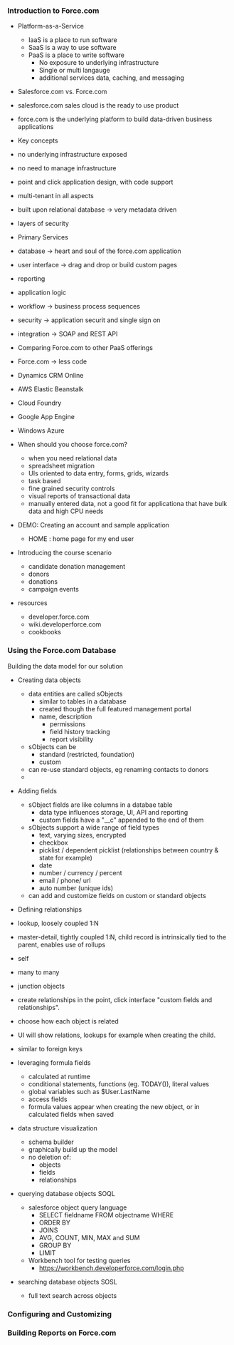 ### Introduction to Force.com

* Platform-as-a-Service
  * IaaS is a place to run software
  * SaaS is a way to use software
  * PaaS is a place to write software
    * No exposure to underlying infrastructure
    * Single or multi langauge
    * additional services data, caching, and messaging

* Salesforce.com vs. Force.com
 * salesforce.com sales cloud is the ready to use product
 * force.com is the underlying platform to build data-driven business applications
* Key concepts
 * no underlying infrastructure exposed
 * no need to manage infrastructure
 * point and click application design, with code support
 * multi-tenant in all aspects
 * built upon relational database -> very metadata driven
 * layers of security
* Primary Services
 * database -> heart and soul of the force.com application
 * user interface -> drag and drop or build custom pages
 * reporting
 * application logic
 * workflow -> business process sequences
 * security -> application securit and single sign on
 * integration -> SOAP and REST API
* Comparing Force.com to other PaaS offerings
 * Force.com -> less code
 * Dynamics CRM Online
 * AWS Elastic Beanstalk
 * Cloud Foundry
 * Google App Engine
 * Windows Azure
* When should you choose force.com?
  * when you need relational data
  * spreadsheet migration
  * UIs oriented to data entry, forms, grids, wizards
  * task based
  * fine grained security controls
  * visual reports of transactional data
  * manually entered data, not a good fit for applicationa that have bulk data and high CPU needs
* DEMO: Creating an account and sample application
  * HOME :  home page for my end user
* Introducing the course scenario
  *  candidate donation management
   * donors 
   * donations
   * campaign events
* resources
  * developer.force.com
  * wiki.developerforce.com
  * cookbooks

### Using the Force.com Database
Building the data model for our solution

* Creating data objects
  * data entities are called sObjects
    * similar to tables in a database
    * created though the full featured management portal
    * name, description
      * permissions
      * field history tracking
      * report visibility
  * sObjects can be
    * standard (restricted, foundation)
    * custom
  * can re-use standard objects, eg renaming contacts to donors
  * 
* Adding fields
  * sObject fields are like columns in a databae table
    * data type influences storage, UI, API and reporting
    * custom fields have a "__c" appended to the end of them
  * sObjects support a wide range of field types
    * text, varying sizes, encrypted
    * checkbox
    * picklist / dependent picklist (relationships between country & state for example)
    * date
    * number / currency / percent
    * email / phone/ url
    * auto number (unique ids)
  * can add and customize fields on custom or standard objects
* Defining relationships
 * lookup, loosely coupled 1:N
 * master-detail, tightly coupled 1:N, child record is intrinsically tied to the parent, enables use of rollups
 * self
 * many to many
  * junction objects
 * create relationships in the point, click interface "custom fields and relationships". 
  * choose how each object is related
  * UI will show relations, lookups for example when creating the child.
  * similar to foreign keys
* leveraging formula fields
  * calculated at runtime
  * conditional statements, functions (eg. TODAY()), literal values
  * global variables such as $User.LastName
  * access fields
  * formula values appear when creating the new object, or in calculated fields when saved
* data structure visualization
  * schema builder
  * graphically build up the model
  * no deletion of:
    * objects
    * fields
    * relationships
  
* querying database objects SOQL
  * salesforce object query language
    * SELECT fieldname FROM objectname WHERE
    * ORDER BY
    * JOINS
    * AVG, COUNT, MIN, MAX and SUM
    * GROUP BY
    * LIMIT
  * Workbench tool for testing queries
    * https://workbench.developerforce.com/login.php 
* searching database objects SOSL
  * full text search across objects 

### Configuring and Customizing

### Building Reports on Force.com
